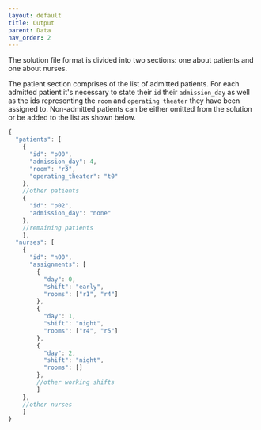 ```yaml
---
layout: default
title: Output
parent: Data
nav_order: 2
---
```

<!--TODO: expand the explanation of the .json output file (e.g. syntax patient is not admitted, nurse is not assigned to any room etc., add warning about data types)-->

The solution file format is divided into two sections: one about patients and one about nurses. 

The patient section comprises of the list of admitted patients. For each admitted patient it's necessary to state their ```id``` their ```admission_day``` as well as the ids representing the ```room``` and ```operating theater``` they have been assigned to.
Non-admitted patients can be either omitted from the solution or be added to the list as shown below.

```js
{
  "patients": [
    {
      "id": "p00",
      "admission_day": 4,
      "room": "r3",
      "operating_theater": "t0"
    },
    //other patients
    {
      "id": "p02",
      "admission_day": "none"
    },
    //remaining patients
    ],
  "nurses": [
    {
      "id": "n00",
      "assignments": [
        {
          "day": 0,
          "shift": "early",
          "rooms": ["r1", "r4"]
        },
        {
          "day": 1,
          "shift": "night",
          "rooms": ["r4", "r5"]
        },
        {
          "day": 2,
          "shift": "night",
          "rooms": []
        },
        //other working shifts
        ]
    },
    //other nurses
    ]
}
```